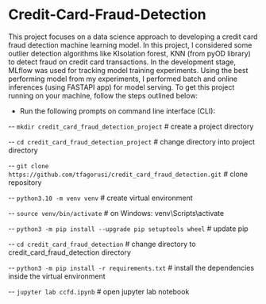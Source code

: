 # Credit-Card-Fraud-Detection

This project focuses on a data science approach to  developing a credit card fraud detection machine learning model. In this project, I considered some outlier detection algorithms like KIsolation forest, KNN (from pyOD library) to detect fraud on credit card transactions. In the development stage, MLflow was used for tracking model training experiments. Using the best performing model from my experiments,  I performed batch and online inferences (using FASTAPI app) for model serving. To get this project running on your machine, follow the steps outlined below:
- Run the following prompts on command line interface (CLI):
  
-- `mkdir credit_card_fraud_detection_project` # create a project directory

-- `cd credit_card_fraud_detection_project` # change directory into project directory

-- `git clone https://github.com/tfagorusi/credit_card_fraud_detection.git` # clone repository

-- `python3.10 -m venv venv` # create virtual environment

-- `source venv/bin/activate`  # on Windows: venv\Scripts\activate

-- `python3 -m pip install --upgrade pip setuptools wheel` # update pip

-- `cd credit_card_fraud_detection` # change directory to credit_card_fraud_detection directory

-- `python3 -m pip install -r requirements.txt` # install the dependencies inside the virtual environment

-- `jupyter lab ccfd.ipynb` # open jupyter lab notebook



